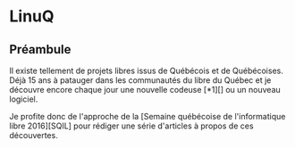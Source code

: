 # LinuQ

## Préambule
Il existe tellement de projets libres issus de Québécois et de Québécoises.
Déjà 15 ans à patauger dans les communautés du libre du Québec et
je découvre encore chaque jour une nouvelle codeuse [*1][] ou un nouveau logiciel.

Je profite donc de l'approche de la
[Semaine québécoise de l'informatique libre 2016][SQIL] pour rédiger
une série d'articles à propos de ces découvertes.
